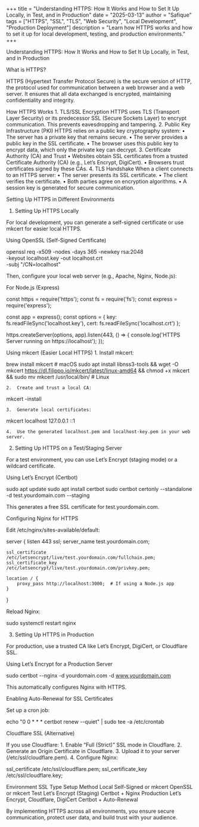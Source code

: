+++
title = "Understanding HTTPS: How It Works and How to Set It Up Locally, in Test, and in Production"
date = "2025-03-13"
author = "Safique"
tags = ["HTTPS", "SSL", "TLS", "Web Security", "Local Development", "Production Deployment"]
description = "Learn how HTTPS works and how to set it up for local development, testing, and production environments."
+++

Understanding HTTPS: How It Works and How to Set It Up Locally, in Test, and in Production

What is HTTPS?

HTTPS (Hypertext Transfer Protocol Secure) is the secure version of HTTP, the protocol used for communication between a web browser and a web server. It ensures that all data exchanged is encrypted, maintaining confidentiality and integrity.

How HTTPS Works
	1.	TLS/SSL Encryption
HTTPS uses TLS (Transport Layer Security) or its predecessor SSL (Secure Sockets Layer) to encrypt communication. This prevents eavesdropping and tampering.
	2.	Public Key Infrastructure (PKI)
HTTPS relies on a public key cryptography system:
	•	The server has a private key that remains secure.
	•	The server provides a public key in the SSL certificate.
	•	The browser uses this public key to encrypt data, which only the private key can decrypt.
	3.	Certificate Authority (CA) and Trust
	•	Websites obtain SSL certificates from a trusted Certificate Authority (CA) (e.g., Let’s Encrypt, DigiCert).
	•	Browsers trust certificates signed by these CAs.
	4.	TLS Handshake
When a client connects to an HTTPS server:
	•	The server presents its SSL certificate.
	•	The client verifies the certificate.
	•	Both parties agree on encryption algorithms.
	•	A session key is generated for secure communication.

Setting Up HTTPS in Different Environments

1. Setting Up HTTPS Locally

For local development, you can generate a self-signed certificate or use mkcert for easier local HTTPS.

Using OpenSSL (Self-Signed Certificate)

openssl req -x509 -nodes -days 365 -newkey rsa:2048 \
  -keyout localhost.key -out localhost.crt \
  -subj "/CN=localhost"

Then, configure your local web server (e.g., Apache, Nginx, Node.js):

For Node.js (Express)

const https = require('https');
const fs = require('fs');
const express = require('express');

const app = express();
const options = {
  key: fs.readFileSync('localhost.key'),
  cert: fs.readFileSync('localhost.crt')
};

https.createServer(options, app).listen(443, () => {
  console.log('HTTPS Server running on https://localhost');
});

Using mkcert (Easier Local HTTPS)
	1.	Install mkcert:

brew install mkcert   # macOS
sudo apt install libnss3-tools && wget -O mkcert https://dl.filippo.io/mkcert/latest/linux-amd64 && chmod +x mkcert && sudo mv mkcert /usr/local/bin/  # Linux


	2.	Create and trust a local CA:

mkcert -install


	3.	Generate local certificates:

mkcert localhost 127.0.0.1 ::1


	4.	Use the generated localhost.pem and localhost-key.pem in your web server.

2. Setting Up HTTPS on a Test/Staging Server

For a test environment, you can use Let’s Encrypt (staging mode) or a wildcard certificate.

Using Let’s Encrypt (Certbot)

sudo apt update
sudo apt install certbot
sudo certbot certonly --standalone -d test.yourdomain.com --staging

This generates a free SSL certificate for test.yourdomain.com.

Configuring Nginx for HTTPS

Edit /etc/nginx/sites-available/default:

server {
    listen 443 ssl;
    server_name test.yourdomain.com;
    
    ssl_certificate /etc/letsencrypt/live/test.yourdomain.com/fullchain.pem;
    ssl_certificate_key /etc/letsencrypt/live/test.yourdomain.com/privkey.pem;
    
    location / {
        proxy_pass http://localhost:3000;  # If using a Node.js app
    }
}

Reload Nginx:

sudo systemctl restart nginx

3. Setting Up HTTPS in Production

For production, use a trusted CA like Let’s Encrypt, DigiCert, or Cloudflare SSL.

Using Let’s Encrypt for a Production Server

sudo certbot --nginx -d yourdomain.com -d www.yourdomain.com

This automatically configures Nginx with HTTPS.

Enabling Auto-Renewal for SSL Certificates

Set up a cron job:

echo "0 0 * * * certbot renew --quiet" | sudo tee -a /etc/crontab

Cloudflare SSL (Alternative)

If you use Cloudflare:
	1.	Enable “Full (Strict)” SSL mode in Cloudflare.
	2.	Generate an Origin Certificate in Cloudflare.
	3.	Upload it to your server (/etc/ssl/cloudflare.pem).
	4.	Configure Nginx:

ssl_certificate /etc/ssl/cloudflare.pem;
ssl_certificate_key /etc/ssl/cloudflare.key;


Environment	SSL Type	Setup Method
Local	Self-Signed or mkcert	OpenSSL or mkcert
Test	Let’s Encrypt (Staging)	Certbot + Nginx
Production	Let’s Encrypt, Cloudflare, DigiCert	Certbot + Auto-Renewal

By implementing HTTPS across all environments, you ensure secure communication, protect user data, and build trust with your audience.
